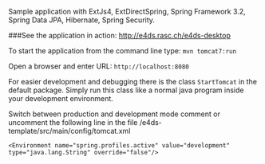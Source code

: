 Sample application with ExtJs4, ExtDirectSpring, Spring Framework 3.2, Spring Data JPA, Hibernate, Spring Security.

###See the application in action: http://e4ds.rasc.ch/e4ds-desktop

To start the application from the command line type: `mvn tomcat7:run`

Open a browser and enter URL: `http://localhost:8080`


For easier development and debugging there is the class `StartTomcat` in the default package. Simply run this class like a normal java program inside
your development environment. 


Switch between production and development mode comment or uncomment the following line in the file /e4ds-template/src/main/config/tomcat.xml 
```
<Environment name="spring.profiles.active" value="development" type="java.lang.String" override="false"/>
```
